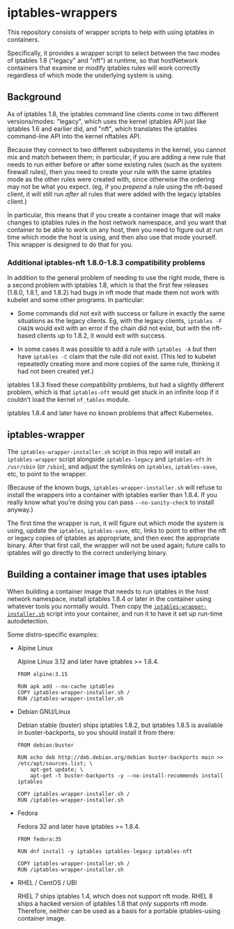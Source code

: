 # iptables-wrappers

This repository consists of wrapper scripts to help with using
iptables in containers.

Specifically, it provides a wrapper script to select between the two
modes of iptables 1.8 ("legacy" and "nft") at runtime, so that
hostNetwork containers that examine or modify iptables rules will work
correctly regardless of which mode the underlying system is using.

## Background

As of iptables 1.8, the iptables command line clients come in two
different versions/modes: "legacy", which uses the kernel iptables API
just like iptables 1.6 and earlier did, and "nft", which translates
the iptables command-line API into the kernel nftables API.

Because they connect to two different subsystems in the kernel, you
cannot mix and match between them; in particular, if you are adding a
new rule that needs to run either before or after some existing rules
(such as the system firewall rules), then you need to create your rule
with the same iptables mode as the other rules were created with,
since otherwise the ordering may not be what you expect. (eg, if you
*prepend* a rule using the nft-based client, it will still run *after*
all rules that were added with the legacy iptables client.)

In particular, this means that if you create a container image that
will make changes to iptables rules in the host network namespace, and
you want that container to be able to work on any host, then you need
to figure out at run time which mode the host is using, and then also
use that mode yourself. This wrapper is designed to do that for you.

### Additional iptables-nft 1.8.0-1.8.3 compatibility problems

In addition to the general problem of needing to use the right mode,
there is a second problem with iptables 1.8, which is that the first
few releases (1.8.0, 1.8.1, and 1.8.2) had bugs in nft mode that made
them not work with kubelet and some other programs. In particular:

  - Some commands did not exit with success or failure in exactly the
    same situations as the legacy clients. Eg, with the legacy
    clients, `iptables -F CHAIN` would exit with an error if the chain
    did not exist, but with the nft-based clients up to 1.8.2, it
    would exit with success.

  - In some cases it was possible to add a rule with `iptables -A` but
    then have `iptables -C` claim that the rule did not exist. (This
    led to kubelet repeatedly creating more and more copies of the
    same rule, thinking it had not been created yet.)

iptables 1.8.3 fixed these compatibility problems, but had a slightly
different problem, which is that `iptables-nft` would get stuck in an
infinite loop if it couldn't load the kernel `nf_tables` module.

iptables 1.8.4 and later have no known problems that affect
Kubernetes.

## iptables-wrapper

The `iptables-wrapper-installer.sh` script in this repo will install
an `iptables-wrapper` script alongside `iptables-legacy` and
`iptables-nft` in `/usr/sbin` (or `/sbin`), and adjust the symlinks on
`iptables`, `iptables-save`, etc, to point to the wrapper.

(Because of the known bugs, `iptables-wrapper-installer.sh` will
refuse to install the wrappers into a container with iptables earlier
than 1.8.4. If you really know what you're doing you can pass
`--no-sanity-check` to install anyway.)

The first time the wrapper is run, it will figure out which mode the
system is using, update the `iptables`, `iptables-save`, etc, links to
point to either the nft or legacy copies of iptables as appropriate,
and then exec the appropriate binary. After that first call, the
wrapper will not be used again; future calls to iptables will go
directly to the correct underlying binary.

## Building a container image that uses iptables

When building a container image that needs to run iptables in the host
network namespace, install iptables 1.8.4 or later in the container
using whatever tools you normally would. Then copy the
[`iptables-wrapper-installer.sh`](./iptables-wrapper-installer.sh)
script into your container, and run it to have it set up run-time
autodetection.

Some distro-specific examples:

- Alpine Linux

  Alpine Linux 3.12 and later have iptables >= 1.8.4.

      FROM alpine:3.15

      RUN apk add --no-cache iptables
      COPY iptables-wrapper-installer.sh /
      RUN /iptables-wrapper-installer.sh

- Debian GNU/Linux

  Debian stable (buster) ships iptables 1.8.2, but iptables 1.8.5 is
  available in buster-backports, so you should install it from there:

      FROM debian:buster

      RUN echo deb http://deb.debian.org/debian buster-backports main >> /etc/apt/sources.list; \
          apt-get update; \
          apt-get -t buster-backports -y --no-install-recommends install iptables

      COPY iptables-wrapper-installer.sh /
      RUN /iptables-wrapper-installer.sh

- Fedora

  Fedora 32 and later have iptables >= 1.8.4.

      FROM fedora:35

      RUN dnf install -y iptables iptables-legacy iptables-nft

      COPY iptables-wrapper-installer.sh /
      RUN /iptables-wrapper-installer.sh

- RHEL / CentOS / UBI

  RHEL 7 ships iptables 1.4, which does not support nft mode. RHEL 8
  ships a hacked version of iptables 1.8 that *only* supports nft
  mode. Therefore, neither can be used as a basis for a portable
  iptables-using container image.
